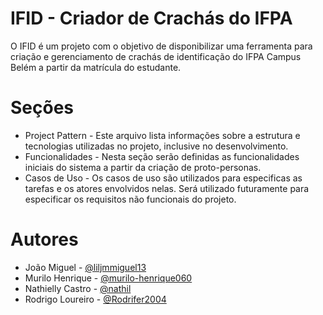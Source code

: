 # IFID - Criador de Crachás do IFPA

O IFID é um projeto com o objetivo de disponibilizar uma ferramenta para criação e gerenciamento de crachás de identificação do IFPA Campus Belém a partir da matrícula do estudante.


# Seções

- Project Pattern - Este arquivo lista informações sobre a estrutura e tecnologias utilizadas no projeto, inclusive no desenvolvimento.
- Funcionalidades - Nesta seção serão definidas as funcionalidades iniciais do sistema a partir da criação de proto-personas.
- Casos de Uso - Os casos de uso são utilizados para especificas as tarefas e os atores envolvidos nelas. Será utilizado futuramente para especificar os requisitos não funcionais do projeto.


# Autores

- João Miguel - [@liljmmiguel13](https://www.github.com/liljmmiguel13)
- Murilo Henrique - [@murilo-henrique060](https://www.github.com/murilo-henrique060)
- Nathielly Castro - [@nathil](https://www.github.com/nathil)
- Rodrigo Loureiro - [@Rodrifer2004](https://www.github.com/Rodrifer2004)
